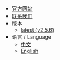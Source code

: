 * [官方网站](https://www.hotdb.com)
* [联系我们](mailto:service@hotdb.com)
* 版本
  * [latest (v2.5.6)](/zh/latest/) 
* 语言 / Language
  * [中文](/zh/latest/)
  * [English](/en/latest/)
